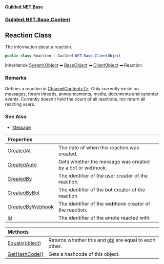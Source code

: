 
#### [Guilded.NET.Base](Guilded_NET_Base 'Guilded.NET.Base')
### [Guilded.NET.Base.Content](Guilded_NET_Base#Guilded_NET_Base_Content 'Guilded.NET.Base.Content')
## Reaction Class

The information about a reaction.
```csharp
public class Reaction : Guilded.NET.Base.ClientObject
```

Inheritance [System.Object](https://docs.microsoft.com/en-us/dotnet/api/System.Object 'System.Object') &#x27A1; [BaseObject](BaseObject 'Guilded.NET.Base.BaseObject') &#x27A1; [ClientObject](ClientObject 'Guilded.NET.Base.ClientObject') &#x27A1; Reaction

### Remarks
  
Defines a reaction in [ChannelContent&lt;T&gt;](ChannelContent_T_ 'Guilded.NET.Base.Content.ChannelContent&lt;T&gt;'). Only currently exists on messages, forum threads, announcements, media, documents and calendar events. Currently doesn't hold the count of all reactions, nor return all reacting users.

### See Also
- [Message](Message 'Guilded.NET.Base.Content.Message')

| Properties | |
| :--- | :--- |
| [CreatedAt](Reaction_CreatedAt 'Guilded.NET.Base.Content.Reaction.CreatedAt') | The date of when this reaction was created. |
| [CreatedAuto](Reaction_CreatedAuto 'Guilded.NET.Base.Content.Reaction.CreatedAuto') | Gets whether the message was created by a bot or webhook. |
| [CreatedBy](Reaction_CreatedBy 'Guilded.NET.Base.Content.Reaction.CreatedBy') | The identifier of the user creator of the reaction. |
| [CreatedByBot](Reaction_CreatedByBot 'Guilded.NET.Base.Content.Reaction.CreatedByBot') | The identifier of the bot creator of the reaction. |
| [CreatedByWebhook](Reaction_CreatedByWebhook 'Guilded.NET.Base.Content.Reaction.CreatedByWebhook') | The identifier of the webhook creator of the reaction. |
| [Id](Reaction_Id 'Guilded.NET.Base.Content.Reaction.Id') | The identifier of the emote reacted with. |

| Methods | |
| :--- | :--- |
| [Equals(object)](Reaction_Equals(object) 'Guilded.NET.Base.Content.Reaction.Equals(object)') | Returns whether this and [obj](Reaction_Equals(object)#Guilded_NET_Base_Content_Reaction_Equals(object)_obj 'Guilded.NET.Base.Content.Reaction.Equals(object).obj') are equal to each other. |
| [GetHashCode()](Reaction_GetHashCode() 'Guilded.NET.Base.Content.Reaction.GetHashCode()') | Gets a hashcode of this object. |
